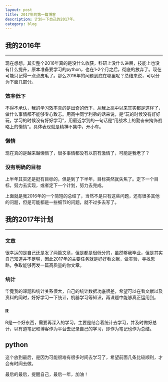 ```yaml
---
layout: post
title: 2017年的第一篇博客
description: 计划一下自己的2017年。
category: blog
---
```


## **我的2016年**
******************************************
现在想想，其实整个2016年真的是没什么收获，科研上没什么进展，技能上也没有什么提升，原本准备要学习的python，也在1-2个月之后，彻底的放弃了。现在可能只记得一点点皮毛了。那么2016年的问题到底在哪里呢？总结来说，可以分为下面几部分。

### 效率低下
不得不承认，我的学习效率真的是出奇的低下，从我上高中以来其实都是这样了，做什么事情都不能够专心致志。用高中同学利弟的话来说，是“玩的时候没有好好玩，学习的时候没有好好学习”，用最近学到的一句话是“用战术上的勤奋来掩饰战略上的懒惰”。具体表现就是精神不集中，开小车。

### 懒惰
现在真的是越来越懒惰了，很多事情都没有以前有激情了，可能是我老了？

### 没有明确的目标
上半年其实还是挺有目标的，但是到了下半年，目标突然就失焦了。定下一个目标，努力去实现，或者定下一个计划，努力去完成。

上面就是我2016年的一个简短的总结了，当然不是只有这些问题，还有很多其他的问题，但是可能都是一些细节的问题，就不过多去写了。

## **我的2017年计划**
******************************************

### 文章
很幸运的是自己还是发了两篇文章，但是都是很低分的，虽然够我毕业，但是其实自己知道并不足够，因此2017年的主要任务就是好好看文献，做实验，寻找思路，争取能够再发一篇高质量的你文章。

### 统计
毕竟我的课题和统计关系很大，自己的统计数据功底很差，希望可以在看文献以及资料的同时，好好学习一下统计，机器学习等知识，再课题中能够真正运用到。

### R
R是一个好东西，需要再深入的学习，主要是结合着统计去学习，并及时做好总计，以有道笔记和博客作为平台去记录自己的学习，即作为笔记也作为总结。

## python
这个放到最后，是因为可能很难有很多时间去学习了，希望前面几条比较顺利，才会有时间去做。

最后的最后，提醒自己，最后一年，加油！
